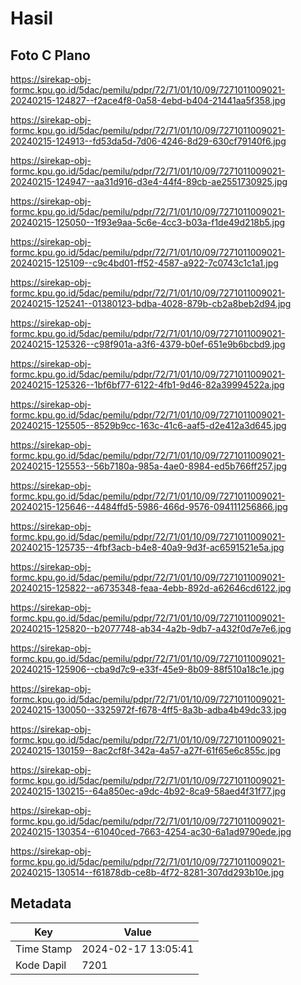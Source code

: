 # Hasil

## Foto C Plano

https://sirekap-obj-formc.kpu.go.id/5dac/pemilu/pdpr/72/71/01/10/09/7271011009021-20240215-124827--f2ace4f8-0a58-4ebd-b404-21441aa5f358.jpg

https://sirekap-obj-formc.kpu.go.id/5dac/pemilu/pdpr/72/71/01/10/09/7271011009021-20240215-124913--fd53da5d-7d06-4246-8d29-630cf79140f6.jpg

https://sirekap-obj-formc.kpu.go.id/5dac/pemilu/pdpr/72/71/01/10/09/7271011009021-20240215-124947--aa31d916-d3e4-44f4-89cb-ae2551730925.jpg

https://sirekap-obj-formc.kpu.go.id/5dac/pemilu/pdpr/72/71/01/10/09/7271011009021-20240215-125050--1f93e9aa-5c6e-4cc3-b03a-f1de49d218b5.jpg

https://sirekap-obj-formc.kpu.go.id/5dac/pemilu/pdpr/72/71/01/10/09/7271011009021-20240215-125109--c9c4bd01-ff52-4587-a922-7c0743c1c1a1.jpg

https://sirekap-obj-formc.kpu.go.id/5dac/pemilu/pdpr/72/71/01/10/09/7271011009021-20240215-125241--01380123-bdba-4028-879b-cb2a8beb2d94.jpg

https://sirekap-obj-formc.kpu.go.id/5dac/pemilu/pdpr/72/71/01/10/09/7271011009021-20240215-125326--c98f901a-a3f6-4379-b0ef-651e9b6bcbd9.jpg

https://sirekap-obj-formc.kpu.go.id/5dac/pemilu/pdpr/72/71/01/10/09/7271011009021-20240215-125326--1bf6bf77-6122-4fb1-9d46-82a39994522a.jpg

https://sirekap-obj-formc.kpu.go.id/5dac/pemilu/pdpr/72/71/01/10/09/7271011009021-20240215-125505--8529b9cc-163c-41c6-aaf5-d2e412a3d645.jpg

https://sirekap-obj-formc.kpu.go.id/5dac/pemilu/pdpr/72/71/01/10/09/7271011009021-20240215-125553--56b7180a-985a-4ae0-8984-ed5b766ff257.jpg

https://sirekap-obj-formc.kpu.go.id/5dac/pemilu/pdpr/72/71/01/10/09/7271011009021-20240215-125646--4484ffd5-5986-466d-9576-094111256866.jpg

https://sirekap-obj-formc.kpu.go.id/5dac/pemilu/pdpr/72/71/01/10/09/7271011009021-20240215-125735--4fbf3acb-b4e8-40a9-9d3f-ac6591521e5a.jpg

https://sirekap-obj-formc.kpu.go.id/5dac/pemilu/pdpr/72/71/01/10/09/7271011009021-20240215-125822--a6735348-feaa-4ebb-892d-a62646cd6122.jpg

https://sirekap-obj-formc.kpu.go.id/5dac/pemilu/pdpr/72/71/01/10/09/7271011009021-20240215-125820--b2077748-ab34-4a2b-9db7-a432f0d7e7e6.jpg

https://sirekap-obj-formc.kpu.go.id/5dac/pemilu/pdpr/72/71/01/10/09/7271011009021-20240215-125906--cba9d7c9-e33f-45e9-8b09-88f510a18c1e.jpg

https://sirekap-obj-formc.kpu.go.id/5dac/pemilu/pdpr/72/71/01/10/09/7271011009021-20240215-130050--3325972f-f678-4ff5-8a3b-adba4b49dc33.jpg

https://sirekap-obj-formc.kpu.go.id/5dac/pemilu/pdpr/72/71/01/10/09/7271011009021-20240215-130159--8ac2cf8f-342a-4a57-a27f-61f65e6c855c.jpg

https://sirekap-obj-formc.kpu.go.id/5dac/pemilu/pdpr/72/71/01/10/09/7271011009021-20240215-130215--64a850ec-a9dc-4b92-8ca9-58aed4f31f77.jpg

https://sirekap-obj-formc.kpu.go.id/5dac/pemilu/pdpr/72/71/01/10/09/7271011009021-20240215-130354--61040ced-7663-4254-ac30-6a1ad9790ede.jpg

https://sirekap-obj-formc.kpu.go.id/5dac/pemilu/pdpr/72/71/01/10/09/7271011009021-20240215-130514--f61878db-ce8b-4f72-8281-307dd293b10e.jpg


## Metadata

| Key        | Value               |
| ---------- | ------------------- |
| Time Stamp | 2024-02-17 13:05:41 |
| Kode Dapil | 7201                |



